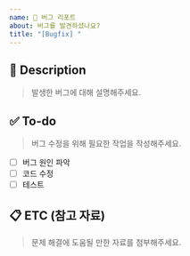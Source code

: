 ```yaml
---
name: 🐞 버그 리포트
about: 버그를 발견하셨나요?
title: "[Bugfix] "
---
```


## 📝 Description
> 발생한 버그에 대해 설명해주세요.
<!-- 어떤 문제가 발생했나요?, 어떤 상황에서 발생했나요?, 어떤 기능에 영향을 미치나요? -->
<!-- hotfix의 경우 제목 접두사를 [Bugfix]로 바꿔주세요! -->

## ✅ To-do
> 버그 수정을 위해 필요한 작업을 작성해주세요.

- [ ] 버그 원인 파악
- [ ] 코드 수정
- [ ] 테스트

## 📋 ETC (참고 자료)
> 문제 해결에 도움될 만한 자료를 첨부해주세요.
<!-- ex: 환경 정보(OS, 브라우저 등), 스크린샷, 에러 메시지, 콘솔 로그 등 -->
